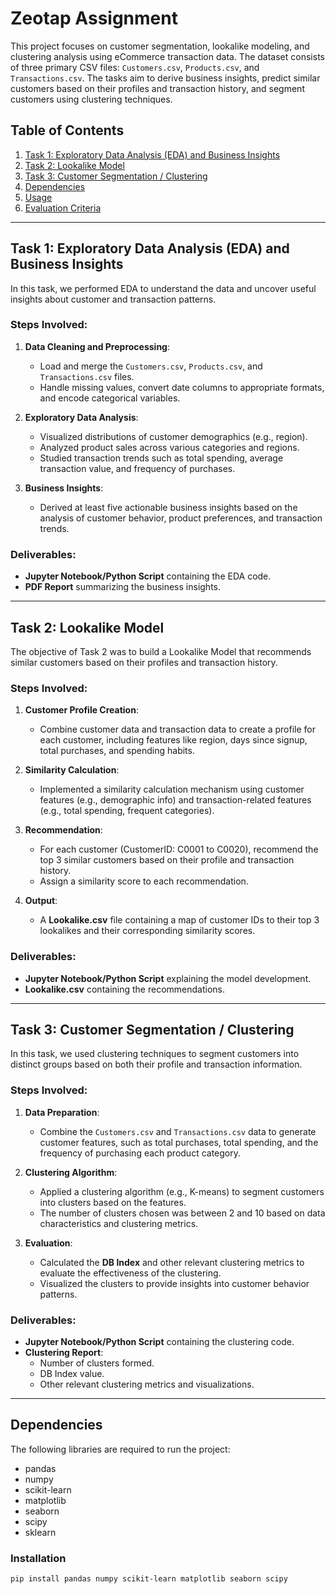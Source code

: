 # Zeotap Assignment

This project focuses on customer segmentation, lookalike modeling, and clustering analysis using eCommerce transaction data. The dataset consists of three primary CSV files: `Customers.csv`, `Products.csv`, and `Transactions.csv`. The tasks aim to derive business insights, predict similar customers based on their profiles and transaction history, and segment customers using clustering techniques.

## Table of Contents

1. [Task 1: Exploratory Data Analysis (EDA) and Business Insights](#task-1-exploratory-data-analysis-eda-and-business-insights)
2. [Task 2: Lookalike Model](#task-2-lookalike-model)
3. [Task 3: Customer Segmentation / Clustering](#task-3-customer-segmentation--clustering)
4. [Dependencies](#dependencies)
5. [Usage](#usage)
6. [Evaluation Criteria](#evaluation-criteria)

---

## Task 1: Exploratory Data Analysis (EDA) and Business Insights

In this task, we performed EDA to understand the data and uncover useful insights about customer and transaction patterns.

### Steps Involved:
1. **Data Cleaning and Preprocessing**:
   - Load and merge the `Customers.csv`, `Products.csv`, and `Transactions.csv` files.
   - Handle missing values, convert date columns to appropriate formats, and encode categorical variables.
   
2. **Exploratory Data Analysis**:
   - Visualized distributions of customer demographics (e.g., region).
   - Analyzed product sales across various categories and regions.
   - Studied transaction trends such as total spending, average transaction value, and frequency of purchases.
   
3. **Business Insights**:
   - Derived at least five actionable business insights based on the analysis of customer behavior, product preferences, and transaction trends.

### Deliverables:
- **Jupyter Notebook/Python Script** containing the EDA code.
- **PDF Report** summarizing the business insights.

---

## Task 2: Lookalike Model

The objective of Task 2 was to build a Lookalike Model that recommends similar customers based on their profiles and transaction history.

### Steps Involved:
1. **Customer Profile Creation**:
   - Combine customer data and transaction data to create a profile for each customer, including features like region, days since signup, total purchases, and spending habits.
   
2. **Similarity Calculation**:
   - Implemented a similarity calculation mechanism using customer features (e.g., demographic info) and transaction-related features (e.g., total spending, frequent categories).
   
3. **Recommendation**:
   - For each customer (CustomerID: C0001 to C0020), recommend the top 3 similar customers based on their profile and transaction history.
   - Assign a similarity score to each recommendation.

4. **Output**:
   - A **Lookalike.csv** file containing a map of customer IDs to their top 3 lookalikes and their corresponding similarity scores.

### Deliverables:
- **Jupyter Notebook/Python Script** explaining the model development.
- **Lookalike.csv** containing the recommendations.

---

## Task 3: Customer Segmentation / Clustering

In this task, we used clustering techniques to segment customers into distinct groups based on both their profile and transaction information.

### Steps Involved:
1. **Data Preparation**:
   - Combine the `Customers.csv` and `Transactions.csv` data to generate customer features, such as total purchases, total spending, and the frequency of purchasing each product category.

2. **Clustering Algorithm**:
   - Applied a clustering algorithm (e.g., K-means) to segment customers into clusters based on the features.
   - The number of clusters chosen was between 2 and 10 based on data characteristics and clustering metrics.

3. **Evaluation**:
   - Calculated the **DB Index** and other relevant clustering metrics to evaluate the effectiveness of the clustering.
   - Visualized the clusters to provide insights into customer behavior patterns.

### Deliverables:
- **Jupyter Notebook/Python Script** containing the clustering code.
- **Clustering Report**:
  - Number of clusters formed.
  - DB Index value.
  - Other relevant clustering metrics and visualizations.

---

## Dependencies

The following libraries are required to run the project:

- pandas
- numpy
- scikit-learn
- matplotlib
- seaborn
- scipy
- sklearn

### Installation
```bash
pip install pandas numpy scikit-learn matplotlib seaborn scipy
